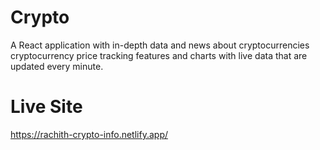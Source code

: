 # Crypto
A React application with in-depth data and news about cryptocurrencies
cryptocurrency price tracking features and charts with live data that are updated every
minute.

# Live Site
https://rachith-crypto-info.netlify.app/
